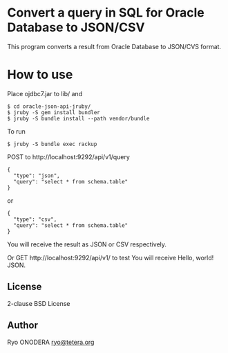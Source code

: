 # Convert a query in SQL for Oracle Database to JSON/CSV

This program converts a result from Oracle Database to JSON/CVS format.

# How to use

Place ojdbc7.jar to lib/ and

	$ cd oracle-json-api-jruby/
	$ jruby -S gem install bundler
	$ jruby -S bundle install --path vendor/bundle

To run

	$ jruby -S bundle exec rackup

POST to http://localhost:9292/api/v1/query

	{
	  "type": "json",
	  "query": "select * from schema.table"
	}

or

	{
	  "type": "csv",
	  "query": "select * from schema.table"
	}

You will receive the result as JSON or CSV respectively.

Or GET http://localhost:9292/api/v1/ to test
You will receive Hello, world! JSON.

## License
2-clause BSD License

## Author
Ryo ONODERA <ryo@tetera.org>
